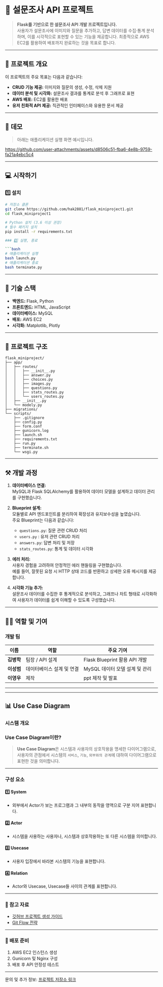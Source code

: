 # 📝 설문조사 API 프로젝트

> **Flask를 기반으로 한 설문조사 API 개발 프로젝트입니다.**  
사용자가 설문조사에 이미지와 질문을 추가하고, 답변 데이터를 수집·통계 분석하며, 이를 시각적으로 표현할 수 있는 기능을 제공합니다. 최종적으로 AWS EC2를 활용하여 배포까지 완료하는 것을 목표로 합니다.

---

## 📖 프로젝트 개요

이 프로젝트의 주요 목표는 다음과 같습니다:
 - **CRUD 기능 제공:** 이미지와 질문의 생성, 수정, 삭제 지원
 - **데이터 분석 및 시각화:** 설문조사 결과를 통계로 분석 후 그래프로 표현
 - **AWS 배포:** EC2를 활용한 배포
 - **유저 친화적 API 제공:** 직관적인 인터페이스와 유용한 문서 제공

---

## 🐤 데모
> 아래는 애플리케이션 실행 화면 예시입니다.  



https://github.com/user-attachments/assets/d8506c51-fba6-4e8b-9759-fa21a4ebc5c4



---

## 💻 시작하기

### 1️⃣ 설치

```bash
# 저장소 클론
git clone https://github.com/hak2881/flask_miniproject1.git
cd flask_miniproject1

# Python 설치 (3.6 이상 권장)
# 필수 패키지 설치
pip install -r requirements.txt

### 2️⃣ 실행, 종료

```bash
# 애플리케이션 실행
bash launch.py
# 애플리케이션 종료
bash terminate.py
```
---

## 🔧 기술 스택

- **백엔드:** Flask, Python
- **프론트엔드:** HTML, JavaScript
- **데이터베이스:** MySQL
- **배포:** AWS EC2
- **시각화:** Matplotlib, Plotly

---

## 📂 프로젝트 구조

```plaintext
flask_miniproject/
├── app/
│   ├── routes/
│   │   ├── __init__.py
│   │   ├── answer.py
│   │   ├── choices.py
│   │   ├── images.py
│   │   ├── questions.py
│   │   ├── stats_routes.py
│   │   └── users_routes.py
│   ├── __init__.py
│   └── modely.py
├── migrations/
└── scripts/
    ├── .gitignore
    ├── config.py
    ├── form.conf
    ├── gunicorn.log
    ├── launch.sh
    ├── requirements.txt
    ├── run.py
    ├── terminate.sh
    └── wsgi.py
```
---

## ⚒ 개발 과정

1. **데이터베이스 연결:**  
   MySQL과 Flask SQLAlchemy를 활용하여 데이터 모델을 설계하고 데이터 관리를 구현했습니다.

2. **Blueprint 설계:**  
   모듈별로 API 엔드포인트를 분리하여 확장성과 유지보수성을 높였습니다.  
   주요 Blueprint는 다음과 같습니다:
   - `questions.py`: 질문 관련 CRUD 처리
   - `users.py` : 유저 관련 CRUD 처리
   - `answers.py`: 답변 처리 및 저장
   - `stats_routes.py`: 통계 및 데이터 시각화


3. **에러 처리:**  
   사용자 경험을 고려하여 안정적인 에러 핸들링을 구현했습니다.  
   예를 들어, 잘못된 요청 시 HTTP 상태 코드를 반환하고 상세한 오류 메시지를 제공합니다.

4. **시각화 기능 추가:**  
   설문조사 데이터를 수집한 후 통계적으로 분석하고, 그래프나 차트 형태로 시각화하여 사용자가 데이터를 쉽게 이해할 수 있도록 구성했습니다.

---

## 👨‍💻 역할 및 기여

### **개발 팀**
| 이름          | 역할                                | 주요 기여                          |
|---------------|-------------------------------------|------------------------------------|
| **김병학**    | 팀장 / API 설계                    | Flask Blueprint 활용 API 개발      |
| **이성범**    | 데이터베이스 설계 및 연결           | MySQL 데이터 모델 설계 및 관리      |
| **이영우**    | 제작           | ppt 제작 및 발표            |

---

---

## 📊 Use Case Diagram

### 시스템 개요

### Use Case Diagram이란?

> **Use Case Diagram**은 시스템과 사용자의 상호작용을 명세한 다이어그램으로, 사용자의 관점에서 시스템의 `서비스`, `기능`, `외부와의 관계`에 대하여 다이어그램으로 표현한 것을 의미합니다.


---

### 구성 요소

#### **1️⃣ System**
- 외부에서 Actor가 보는 프로그램과 그 내부의 동작을 영역으로 구분 지어 표현합니다.  

#### **2️⃣ Actor**
- 시스템을 사용하는 사용자나, 시스템과 상호작용하는 또 다른 시스템을 의미합니다.  

#### **3️⃣ Usecase**
- 사용자 입장에서 바라본 시스템의 기능을 표현합니다.  

#### **4️⃣ Relation**
- Actor와 Usecase, Usecase들 사이의 관계를 표현합니다.  


---

### 🔗 참고 자료
- [깃허브 프로젝트 생성 가이드](https://www.notion.so/16ccaf5650aa81f69398ca6e366165de?pvs=21)
- [Git Flow 전략](https://www.notion.so/Git-Flow-16ccaf5650aa810b8b8bed6ab4977e76?pvs=21)

---

### 🚀 배포 준비
1. AWS EC2 인스턴스 생성
2. Gunicorn 및 Nginx 구성
3. 배포 후 API 안정성 테스트

---

문의 및 추가 정보: [프로젝트 저장소 링크](https://github.com/hak2881/flask_miniproject1)



